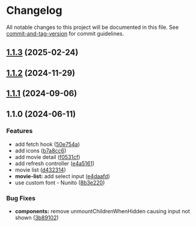 # Changelog

All notable changes to this project will be documented in this file. See [commit-and-tag-version](https://github.com/absolute-version/commit-and-tag-version) for commit guidelines.

## [1.1.3](https://github.com/sozonome/learn-tamagui-expo/compare/v1.1.2...v1.1.3) (2025-02-24)

## [1.1.2](https://github.com/sozonome/learn-tamagui-expo/compare/v1.1.1...v1.1.2) (2024-11-29)

## [1.1.1](https://github.com/sozonome/learn-tamagui-expo/compare/v1.1.0...v1.1.1) (2024-09-06)

## 1.1.0 (2024-06-11)


### Features

* add fetch hook ([50e754a](https://github.com/sozonome/learn-tamagui-expo/commit/50e754a0e1610c3f142c0d73a4826f92729cc74d))
* add icons ([b7a8cc6](https://github.com/sozonome/learn-tamagui-expo/commit/b7a8cc661d05bf996d14c3b28614b896db22d741))
* add movie detail ([f0531cf](https://github.com/sozonome/learn-tamagui-expo/commit/f0531cffd60f8a915e922a905e40e74263224db1))
* add refresh controller ([e4a5161](https://github.com/sozonome/learn-tamagui-expo/commit/e4a516160cdd5056de1faf44933474fa410b8db1))
* movie list ([d432314](https://github.com/sozonome/learn-tamagui-expo/commit/d4323145421ab4ef5c346780eb76dc301a694a92))
* **movie-list:** add select input ([e4daafd](https://github.com/sozonome/learn-tamagui-expo/commit/e4daafd53b307fa51f289371797e04965e0084e1))
* use custom font - Nunito ([8b3e220](https://github.com/sozonome/learn-tamagui-expo/commit/8b3e220b6972ccb23c8b17129f63e2566abed19f))


### Bug Fixes

* **components:** remove unmountChildrenWhenHidden causing input not shown ([3b89102](https://github.com/sozonome/learn-tamagui-expo/commit/3b89102d8e86bc8c2cf9c4d72cb694bb225f8e1a))
